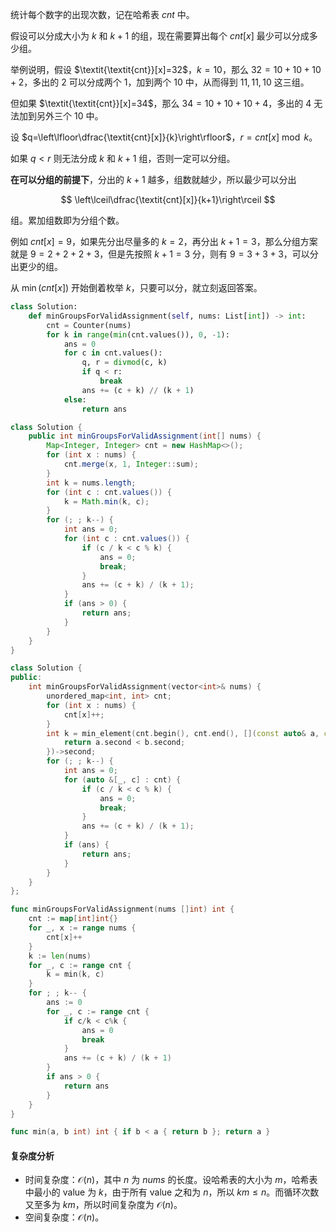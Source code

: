 统计每个数字的出现次数，记在哈希表 $\textit{cnt}$ 中。

假设可以分成大小为 $k$ 和 $k+1$ 的组，现在需要算出每个 $\textit{cnt}[x]$ 最少可以分成多少组。

举例说明，假设 $\textit{\textit{cnt}}[x]=32$，$k=10$，那么 $32=10+10+10+2$，多出的 $2$ 可以分成两个 $1$，加到两个 $10$ 中，从而得到 $11,11,10$ 这三组。

但如果 $\textit{\textit{cnt}}[x]=34$，那么 $34=10+10+10+4$，多出的 $4$ 无法加到另外三个 $10$ 中。

设 $q=\left\lfloor\dfrac{\textit{cnt}[x]}{k}\right\rfloor$，$r = \textit{cnt}[x] \bmod k$。

如果 $q < r$ 则无法分成 $k$ 和 $k+1$ 组，否则一定可以分组。

**在可以分组的前提下**，分出的 $k+1$ 越多，组数就越少，所以最少可以分出

$$
\left\lceil\dfrac{\textit{cnt}[x]}{k+1}\right\rceil
$$

组。累加组数即为分组个数。

例如 $\textit{cnt}[x] = 9$，如果先分出尽量多的 $k=2$，再分出 $k+1=3$，那么分组方案就是 $9=2+2+2+3$，但是先按照 $k+1=3$ 分，则有 $9=3+3+3$，可以分出更少的组。

从 $\min(\textit{cnt}[x])$ 开始倒着枚举 $k$，只要可以分，就立刻返回答案。

```py [sol-Python3]
class Solution:
    def minGroupsForValidAssignment(self, nums: List[int]) -> int:
        cnt = Counter(nums)
        for k in range(min(cnt.values()), 0, -1):
            ans = 0
            for c in cnt.values():
                q, r = divmod(c, k)
                if q < r:
                    break
                ans += (c + k) // (k + 1)
            else:
                return ans
```

```java [sol-Java]
class Solution {
    public int minGroupsForValidAssignment(int[] nums) {
        Map<Integer, Integer> cnt = new HashMap<>();
        for (int x : nums) {
            cnt.merge(x, 1, Integer::sum);
        }
        int k = nums.length;
        for (int c : cnt.values()) {
            k = Math.min(k, c);
        }
        for (; ; k--) {
            int ans = 0;
            for (int c : cnt.values()) {
                if (c / k < c % k) {
                    ans = 0;
                    break;
                }
                ans += (c + k) / (k + 1);
            }
            if (ans > 0) {
                return ans;
            }
        }
    }
}
```

```cpp [sol-C++]
class Solution {
public:
    int minGroupsForValidAssignment(vector<int>& nums) {
        unordered_map<int, int> cnt;
        for (int x : nums) {
            cnt[x]++;
        }
        int k = min_element(cnt.begin(), cnt.end(), [](const auto& a, const auto& b) {
            return a.second < b.second;
        })->second;
        for (; ; k--) {
            int ans = 0;
            for (auto &[_, c] : cnt) {
                if (c / k < c % k) {
                    ans = 0;
                    break;
                }
                ans += (c + k) / (k + 1);
            }
            if (ans) {
                return ans;
            }
        }
    }
};
```

```go [sol-Go]
func minGroupsForValidAssignment(nums []int) int {
	cnt := map[int]int{}
	for _, x := range nums {
		cnt[x]++
	}
	k := len(nums)
	for _, c := range cnt {
		k = min(k, c)
	}
	for ; ; k-- {
		ans := 0
		for _, c := range cnt {
			if c/k < c%k {
				ans = 0
				break
			}
			ans += (c + k) / (k + 1)
		}
		if ans > 0 {
			return ans
		}
	}
}

func min(a, b int) int { if b < a { return b }; return a }
```

#### 复杂度分析

- 时间复杂度：$\mathcal{O}(n)$，其中 $n$ 为 $\textit{nums}$ 的长度。设哈希表的大小为 $m$，哈希表中最小的 value 为 $k$，由于所有 value 之和为 $n$，所以 $km\le n$。而循环次数又至多为 $km$，所以时间复杂度为 $\mathcal{O}(n)$。
- 空间复杂度：$\mathcal{O}(n)$。
